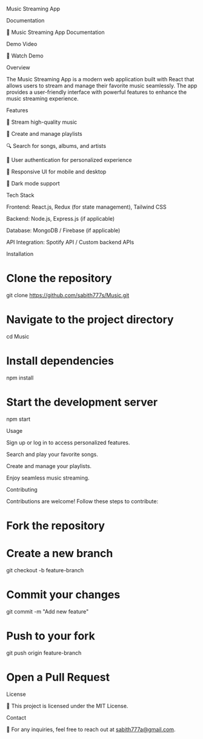Music Streaming App

Documentation

📄 Music Streaming App Documentation

Demo Video 

🎥 Watch Demo

Overview

The Music Streaming App is a modern web application built with React that allows users to stream and manage their favorite music seamlessly. The app provides a user-friendly interface with powerful features to enhance the music streaming experience.

Features

🎵 Stream high-quality music

📂 Create and manage playlists

🔍 Search for songs, albums, and artists

🔐 User authentication for personalized experience

📱 Responsive UI for mobile and desktop

🌙 Dark mode support

Tech Stack

Frontend: React.js, Redux (for state management), Tailwind CSS

Backend: Node.js, Express.js (if applicable)

Database: MongoDB / Firebase (if applicable)

API Integration: Spotify API / Custom backend APIs

Installation

# Clone the repository
git clone https://github.com/sabith777s/Music.git

# Navigate to the project directory
cd Music

# Install dependencies
npm install

# Start the development server
npm start

Usage

Sign up or log in to access personalized features.

Search and play your favorite songs.

Create and manage your playlists.

Enjoy seamless music streaming.



Contributing

Contributions are welcome! Follow these steps to contribute:

# Fork the repository
# Create a new branch
git checkout -b feature-branch

# Commit your changes
git commit -m "Add new feature"

# Push to your fork
git push origin feature-branch

# Open a Pull Request

License

📝 This project is licensed under the MIT License.

Contact

📧 For any inquiries, feel free to reach out at sabith777a@gmail.com.

